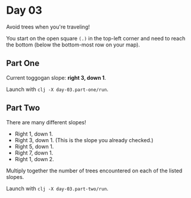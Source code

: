# Day 03

Avoid trees when you're traveling!

You start on the open square `(.)` in the top-left corner and need to reach the bottom
(below the bottom-most row on your map).

## Part One

Current toggogan slope: **right 3, down 1**.

Launch with `clj -X day-03.part-one/run`.

## Part Two

There are many different slopes!

- Right 1, down 1.
- Right 3, down 1. (This is the slope you already checked.)
- Right 5, down 1.
- Right 7, down 1.
- Right 1, down 2.

Multiply together the number of trees encountered on each of the listed slopes.

Launch with `clj -X day-03.part-two/run`.
